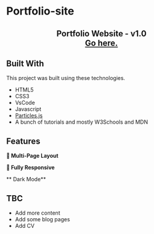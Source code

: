 # Portfolio-site
<h2 align="center">
  Portfolio Website - v1.0<br/>
  <a href="https://abdulkareemoj.github.io/portfolio-site/" target="_blank">Go here.</a>
</h2>



## Built With

This project was built using these technologies.

- HTML5
- CSS3
- VsCode
- Javascript
- <a href="https://github.com/VincentGarreau/particles.js" target="_blank">Particles.js</a>
- A bunch of tutorials and mostly W3Schools and MDN

## Features

**📖 Multi-Page Layout**

**📱 Fully Responsive**

**   Dark Mode**

## TBC
 - Add more content
 - Add some blog pages
 - Add CV
